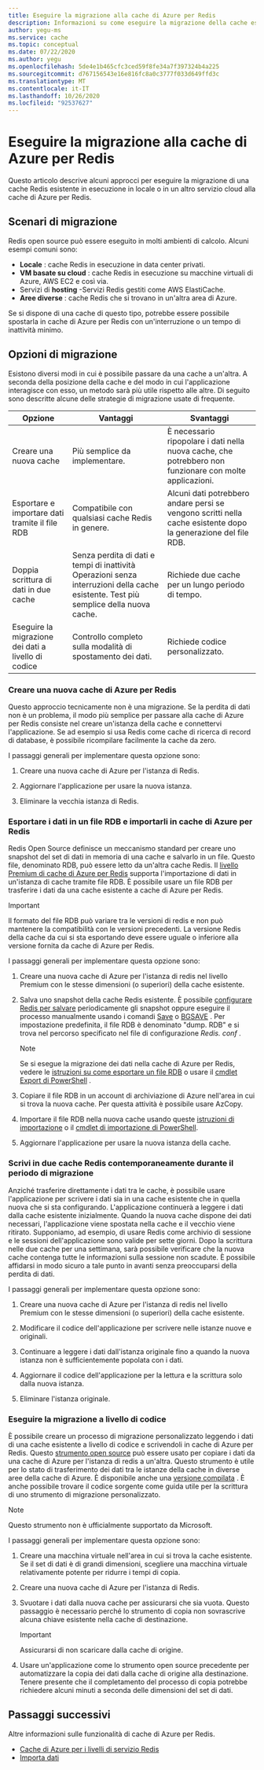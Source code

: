 ```yaml
---
title: Eseguire la migrazione alla cache di Azure per Redis
description: Informazioni su come eseguire la migrazione della cache esistente alla cache di Azure per Redis
author: yegu-ms
ms.service: cache
ms.topic: conceptual
ms.date: 07/22/2020
ms.author: yegu
ms.openlocfilehash: 5de4e1b465cfc3ced59f8fe34a7f397324b4a225
ms.sourcegitcommit: d767156543e16e816fc8a0c3777f033d649ffd3c
ms.translationtype: MT
ms.contentlocale: it-IT
ms.lasthandoff: 10/26/2020
ms.locfileid: "92537627"
---
```

# <a name="migrate-to-azure-cache-for-redis"></a>Eseguire la migrazione alla cache di Azure per Redis
Questo articolo descrive alcuni approcci per eseguire la migrazione di una cache Redis esistente in esecuzione in locale o in un altro servizio cloud alla cache di Azure per Redis.

## <a name="migration-scenarios"></a>Scenari di migrazione
Redis open source può essere eseguito in molti ambienti di calcolo. Alcuni esempi comuni sono:

- **Locale** : cache Redis in esecuzione in data center privati.
- **VM basate su cloud** : cache Redis in esecuzione su macchine virtuali di Azure, AWS EC2 e così via.
- Servizi di **hosting** -Servizi Redis gestiti come AWS ElastiCache.
- **Aree diverse** : cache Redis che si trovano in un'altra area di Azure.

Se si dispone di una cache di questo tipo, potrebbe essere possibile spostarla in cache di Azure per Redis con un'interruzione o un tempo di inattività minimo.

## <a name="migration-options"></a>Opzioni di migrazione

Esistono diversi modi in cui è possibile passare da una cache a un'altra. A seconda della posizione della cache e del modo in cui l'applicazione interagisce con esso, un metodo sarà più utile rispetto alle altre. Di seguito sono descritte alcune delle strategie di migrazione usate di frequente.

   | Opzione       | Vantaggi | Svantaggi |
   | ------------ | ---------- | ------------- |
   | Creare una nuova cache | Più semplice da implementare. | È necessario ripopolare i dati nella nuova cache, che potrebbero non funzionare con molte applicazioni. |
   | Esportare e importare dati tramite il file RDB | Compatibile con qualsiasi cache Redis in genere. | Alcuni dati potrebbero andare persi se vengono scritti nella cache esistente dopo la generazione del file RDB. | 
   | Doppia scrittura di dati in due cache | Senza perdita di dati e tempi di inattività Operazioni senza interruzioni della cache esistente. Test più semplice della nuova cache. | Richiede due cache per un lungo periodo di tempo. | 
   | Eseguire la migrazione dei dati a livello di codice | Controllo completo sulla modalità di spostamento dei dati. | Richiede codice personalizzato. | 

### <a name="create-a-new-azure-cache-for-redis"></a>Creare una nuova cache di Azure per Redis

Questo approccio tecnicamente non è una migrazione. Se la perdita di dati non è un problema, il modo più semplice per passare alla cache di Azure per Redis consiste nel creare un'istanza della cache e connettervi l'applicazione. Se ad esempio si usa Redis come cache di ricerca di record di database, è possibile ricompilare facilmente la cache da zero.

I passaggi generali per implementare questa opzione sono:

1. Creare una nuova cache di Azure per l'istanza di Redis.

2. Aggiornare l'applicazione per usare la nuova istanza.

3. Eliminare la vecchia istanza di Redis.

### <a name="export-data-to-an-rdb-file-and-import-it-into-azure-cache-for-redis"></a>Esportare i dati in un file RDB e importarli in cache di Azure per Redis

Redis Open Source definisce un meccanismo standard per creare uno snapshot del set di dati in memoria di una cache e salvarlo in un file. Questo file, denominato RDB, può essere letto da un'altra cache Redis. Il [livello Premium di cache di Azure per Redis](cache-overview.md#service-tiers) supporta l'importazione di dati in un'istanza di cache tramite file RDB. È possibile usare un file RDB per trasferire i dati da una cache esistente a cache di Azure per Redis.

> [!IMPORTANT]
> Il formato del file RDB può variare tra le versioni di redis e non può mantenere la compatibilità con le versioni precedenti. La versione Redis della cache da cui si sta esportando deve essere uguale o inferiore alla versione fornita da cache di Azure per Redis.
>

I passaggi generali per implementare questa opzione sono:

1. Creare una nuova cache di Azure per l'istanza di redis nel livello Premium con le stesse dimensioni (o superiori) della cache esistente.

2. Salva uno snapshot della cache Redis esistente. È possibile [configurare Redis per salvare](https://redis.io/topics/persistence) periodicamente gli snapshot oppure eseguire il processo manualmente usando i comandi [Save](https://redis.io/commands/save) o [BGSAVE](https://redis.io/commands/bgsave) . Per impostazione predefinita, il file RDB è denominato "dump. RDB" e si trova nel percorso specificato nel file di configurazione *Redis. conf* .

    > [!NOTE]
    > Se si esegue la migrazione dei dati nella cache di Azure per Redis, vedere le [istruzioni su come esportare un file RDB](cache-how-to-import-export-data.md) o usare il [cmdlet Export di PowerShell](/powershell/module/azurerm.rediscache/export-azurermrediscache?view=azurermps-6.13.0&viewFallbackFrom=azurermps-6.4.0) .
    >

3. Copiare il file RDB in un account di archiviazione di Azure nell'area in cui si trova la nuova cache. Per questa attività è possibile usare AzCopy.

4. Importare il file RDB nella nuova cache usando queste [istruzioni di importazione](cache-how-to-import-export-data.md) o il [cmdlet di importazione di PowerShell](/powershell/module/azurerm.rediscache/import-azurermrediscache?view=azurermps-6.13.0&viewFallbackFrom=azurermps-6.4.0).

5. Aggiornare l'applicazione per usare la nuova istanza della cache.

### <a name="write-to-two-redis-caches-simultaneously-during-migration-period"></a>Scrivi in due cache Redis contemporaneamente durante il periodo di migrazione

Anziché trasferire direttamente i dati tra le cache, è possibile usare l'applicazione per scrivere i dati sia in una cache esistente che in quella nuova che si sta configurando. L'applicazione continuerà a leggere i dati dalla cache esistente inizialmente. Quando la nuova cache dispone dei dati necessari, l'applicazione viene spostata nella cache e il vecchio viene ritirato. Supponiamo, ad esempio, di usare Redis come archivio di sessione e le sessioni dell'applicazione sono valide per sette giorni. Dopo la scrittura nelle due cache per una settimana, sarà possibile verificare che la nuova cache contenga tutte le informazioni sulla sessione non scadute. È possibile affidarsi in modo sicuro a tale punto in avanti senza preoccuparsi della perdita di dati.

I passaggi generali per implementare questa opzione sono:

1. Creare una nuova cache di Azure per l'istanza di redis nel livello Premium con le stesse dimensioni (o superiori) della cache esistente.

2. Modificare il codice dell'applicazione per scrivere nelle istanze nuove e originali.

3. Continuare a leggere i dati dall'istanza originale fino a quando la nuova istanza non è sufficientemente popolata con i dati.

4. Aggiornare il codice dell'applicazione per la lettura e la scrittura solo dalla nuova istanza.

5. Eliminare l'istanza originale.

### <a name="migrate-programmatically"></a>Eseguire la migrazione a livello di codice

È possibile creare un processo di migrazione personalizzato leggendo i dati di una cache esistente a livello di codice e scrivendoli in cache di Azure per Redis. Questo [strumento open source](https://github.com/deepakverma/redis-copy) può essere usato per copiare i dati da una cache di Azure per l'istanza di redis a un'altra. Questo strumento è utile per lo stato di trasferimento dei dati tra le istanze della cache in diverse aree della cache di Azure. È disponibile anche una [versione compilata](https://github.com/deepakverma/redis-copy/releases/download/alpha/Release.zip) . È anche possibile trovare il codice sorgente come guida utile per la scrittura di uno strumento di migrazione personalizzato.

> [!NOTE]
> Questo strumento non è ufficialmente supportato da Microsoft. 
>

I passaggi generali per implementare questa opzione sono:

1. Creare una macchina virtuale nell'area in cui si trova la cache esistente. Se il set di dati è di grandi dimensioni, scegliere una macchina virtuale relativamente potente per ridurre i tempi di copia.

2. Creare una nuova cache di Azure per l'istanza di Redis.

3. Svuotare i dati dalla nuova cache per assicurarsi che sia vuota. Questo passaggio è necessario perché lo strumento di copia non sovrascrive alcuna chiave esistente nella cache di destinazione.

    > [!IMPORTANT]
    > Assicurarsi di non scaricare dalla cache di origine.
    >

4. Usare un'applicazione come lo strumento open source precedente per automatizzare la copia dei dati dalla cache di origine alla destinazione. Tenere presente che il completamento del processo di copia potrebbe richiedere alcuni minuti a seconda delle dimensioni del set di dati.

## <a name="next-steps"></a>Passaggi successivi
Altre informazioni sulle funzionalità di cache di Azure per Redis.

* [Cache di Azure per i livelli di servizio Redis](cache-overview.md#service-tiers)
* [Importa dati](cache-how-to-import-export-data.md#import)